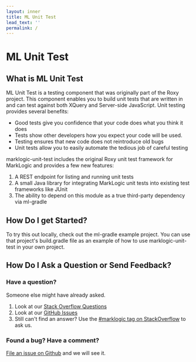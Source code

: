```yaml
---
layout: inner
title: ML Unit Test
lead_text: ''
permalink: /
---
```


# ML Unit Test

## What is ML Unit Test
ML Unit Test is a testing component that was originally part of the Roxy project. This component enables you to build 
unit tests that are written in and can test against both XQuery and Server-side JavaScript. Unit testing provides 
several benefits:

- Good tests give you confidence that your code does what you think it does
- Tests show other developers how you expect your code will be used.
- Testing ensures that new code does not reintroduce old bugs
- Unit tests allow you to easily automate the tedious job of careful testing

marklogic-unit-test includes the original Roxy unit test framework for MarkLogic and provides a few new features:

1. A REST endpoint for listing and running unit tests
1. A small Java library for integrating MarkLogic unit tests into existing test frameworks like JUnit
1. The ability to depend on this module as a true third-party dependency via ml-gradle

## How Do I get Started?

To try this out locally, check out the ml-gradle example project. You can use that project's build.gradle file as an 
example of how to use marklogic-unit-test in your own project.

## How Do I Ask a Question or Send Feedback?

### Have a question?
Someone else might have already asked.
1. Look at our [Stack Overflow Questions](https://stackoverflow.com/questions/tagged/marklogic)
1. Look at our [GitHub Issues](https://github.com/marklogic-community/marklogic-unit-test/issues)
1. Still can't find an answer? Use the [#marklogic tag on StackOverflow](https://stackoverflow.com/questions/ask?tags=marklogic) to ask us.

### Found a bug? Have a comment?
[File an issue on Github](https://github.com/marklogic-community/marklogic-unit-test/issues/new) and we will see it.
